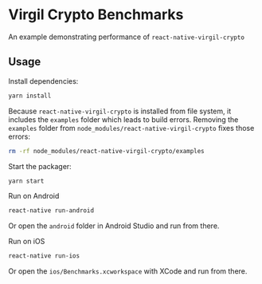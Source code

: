 # Virgil Crypto Benchmarks

An example demonstrating performance of `react-native-virgil-crypto` 

## Usage

Install dependencies:

```sh
yarn install
```

Because `react-native-virgil-crypto` is installed from file system, it includes the `examples` folder which leads to build errors. Removing the `examples` folder from `node_modules/react-native-virgil-crypto` fixes those errors:

```sh
rm -rf node_modules/react-native-virgil-crypto/examples
```

Start the packager:

```sh
yarn start
```

Run on Android

```sh
react-native run-android
```

Or open the `android` folder in Android Studio and run from there.

Run on iOS

```sh
react-native run-ios
```

Or open the `ios/Benchmarks.xcworkspace` with XCode and run from there.
